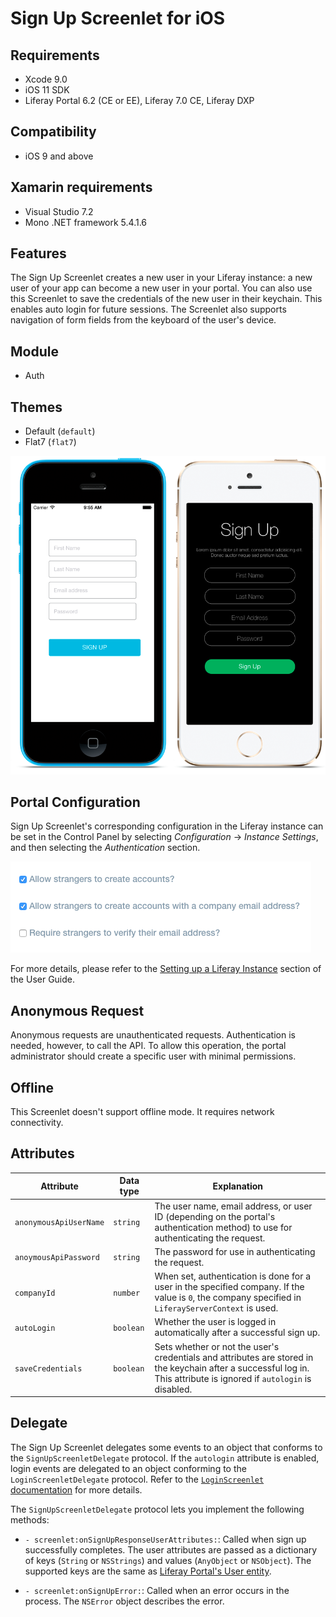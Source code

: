 # Sign Up Screenlet for iOS [](id=signupscreenlet-for-ios)

## Requirements [](id=requirements)

- Xcode 9.0
- iOS 11 SDK
- Liferay Portal 6.2 (CE or EE), Liferay 7.0 CE, Liferay DXP 

## Compatibility [](id=compatibility)

- iOS 9 and above

## Xamarin requirements

- Visual Studio 7.2
- Mono .NET framework 5.4.1.6

## Features [](id=features)

The Sign Up Screenlet creates a new user in your Liferay instance: a new user of
your app can become a new user in your portal. You can also use this Screenlet
to save the credentials of the new user in their keychain. This enables auto
login for future sessions. The Screenlet also supports navigation of form fields
from the keyboard of the user's device.

## Module [](id=module)

- Auth

## Themes [](id=themes)

- Default (`default`)
- Flat7 (`flat7`)

![The Sign Up Screenlet with the Default and Flat7 Themes.](../../images/screens-ios-signup.png)

## Portal Configuration [](id=portal-configuration)

Sign Up Screenlet's corresponding configuration in the Liferay instance can be 
set in the Control Panel by selecting *Configuration* &rarr; *Instance 
Settings*, and then selecting the *Authentication* section. 

![The Liferay instance's authentication settings.](../../images/screens-portal-signup.png)

For more details, please refer to the 
[Setting up a Liferay Instance](/discover/portal/-/knowledge_base/7-0/setting-up-a-liferay-instance) 
section of the User Guide. 

## Anonymous Request [](id=anonymous-request)

Anonymous requests are unauthenticated requests. Authentication is needed,
however, to call the API. To allow this operation, the portal administrator
should create a specific user with minimal permissions.

## Offline [](id=offline)

This Screenlet doesn't support offline mode. It requires network connectivity.

## Attributes [](id=attributes)

| Attribute | Data type | Explanation |
|-----------|-----------|-------------| 
| `anonymousApiUserName` | `string` | The user name, email address, or user ID (depending on the portal's authentication method) to use for authenticating the request. |
| `anoymousApiPassword` | `string` | The password for use in authenticating the request. |
| `companyId` | `number` | When set, authentication is done for a user in the specified company. If the value is `0`, the company specified in `LiferayServerContext` is used. |
| `autoLogin` | `boolean` | Whether the user is logged in automatically after a successful sign up. |
| `saveCredentials` | `boolean` | Sets whether or not the user's credentials and attributes are stored in the keychain after a successful log in. This attribute is ignored if `autologin` is disabled. |

## Delegate [](id=delegate)

The Sign Up Screenlet delegates some events to an object that conforms to the 
`SignUpScreenletDelegate` protocol. If the `autologin` attribute is enabled, 
login events are delegated to an object conforming to the 
`LoginScreenletDelegate` protocol. Refer to the [`LoginScreenlet` documentation](LoginScreenlet.md) 
for more details.

The `SignUpScreenletDelegate` protocol lets you implement the following methods:

- `- screenlet:onSignUpResponseUserAttributes:`: Called when sign up 
  successfully completes. The user attributes are passed as a dictionary of keys 
  (`String` or `NSStrings`) and values (`AnyObject` or `NSObject`). The 
  supported keys are the same as [Liferay Portal's User entity](https://github.com/liferay/liferay-portal/blob/6.2.x/portal-impl/src/com/liferay/portal/service.xml#L2227).

- `- screenlet:onSignUpError:`: Called when an error occurs in the process. The 
  `NSError` object describes the error.
